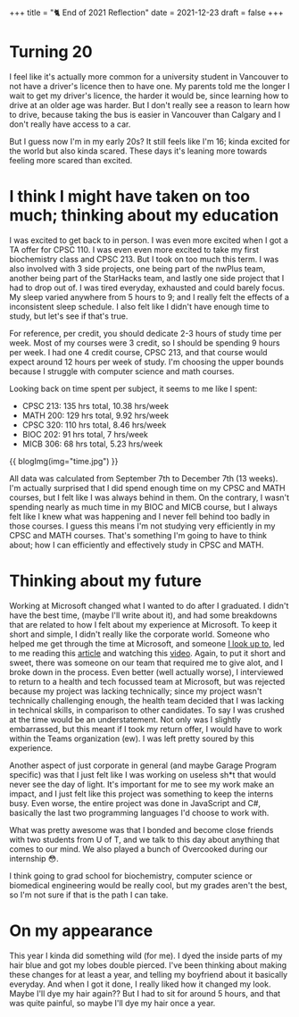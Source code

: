 +++
title = "🐈 End of 2021 Reflection"
date = 2021-12-23
draft = false
+++

# Turning 20
I feel like it's actually more common for a university student in Vancouver to not have a driver's licence then to have one. My parents told me the longer I wait to get my driver's licence, the harder it would be, since learning how to drive at an older age was harder. But I don't really see a reason to learn how to drive, because taking the bus is easier in Vancouver than Calgary and I don't really have access to a car. 

But I guess now I'm in my early 20s? It still feels like I'm 16; kinda excited for the world but also kinda scared. These days it's leaning more towards feeling more scared than excited. 

# I think I might have taken on too much; thinking about my education
I was excited to get back to in person. I was even more excited when I got a TA offer for CPSC 110. I was even even more excited to take my first biochemistry class and CPSC 213. But I took on too much this term. I was also involved with 3 side projects, one being part of the nwPlus team, another being part of the StarHacks team, and lastly one side project that I had to drop out of. I was tired everyday, exhausted and could barely focus. My sleep varied anywhere from 5 hours to 9; and I really felt the effects of a inconsistent sleep schedule. I also felt like I didn't have enough time to study, but let's see if that's true. 

For reference, per credit, you should dedicate 2-3 hours of study time per week. Most of my courses were 3 credit, so I should be spending 9 hours per week. I had one 4 credit course, CPSC 213, and that course would expect around 12 hours per week of study. I'm choosing the upper bounds because I struggle with computer science and math courses.

Looking back on time spent per subject, it seems to me like I spent:
- CPSC 213: 135 hrs total, 10.38 hrs/week
- MATH 200: 129 hrs total, 9.92 hrs/week
- CPSC 320: 110 hrs total, 8.46 hrs/week
- BIOC 202: 91 hrs total, 7 hrs/week
- MICB 306: 68 hrs total, 5.23 hrs/week

{{ blogImg(img="time.jpg") }}

All data was calculated from September 7th to December 7th (13 weeks). I'm actually surprised that I did spend enough time on my CPSC and MATH courses, but I felt like I was always behind in them. On the contrary, I wasn't spending nearly as much time in my BIOC and MICB course, but I always felt like I knew what was happening and I never fell behind too badly in those courses. I guess this means I'm not studying very efficiently in my CPSC and MATH courses. That's something I'm going to have to think about; how I can efficiently and effectively study in CPSC and MATH.

# Thinking about my future
Working at Microsoft changed what I wanted to do after I graduated. I didn't have the best time, (maybe I'll write about it), and had some breakdowns that are related to how I felt about my experience at Microsoft. To keep it short and simple, I didn't really like the corporate world. Someone who helped me get through the time at Microsoft, and someone [I look up to](https://github.com/anneguo3), led to me reading this [article](https://noidea.dog/glue) and watching this [video](https://www.ted.com/talks/adam_grant_are_you_a_giver_or_a_taker). Again, to put it short and sweet, there was someone on our team that required me to give alot, and I broke down in the process. Even better (well actually worse), I interviewed to return to a health and tech focussed team at Microsoft, but was rejected because my project was lacking technically; since my project wasn't technically challenging enough, the health team decided that I was lacking in technical skills, in comparison to other candidates. To say I was crushed at the time would be an understatement. Not only was I slightly embarrassed, but this meant if I took my return offer, I would have to work within the Teams organization (ew). I was left pretty soured by this experience. 

Another aspect of just corporate in general (and maybe Garage Program specific) was that I just felt like I was working on useless sh\*t that would never see the day of light. It's important for me to see my work make an impact, and I just felt like this project was something to keep the interns busy. Even worse, the entire project was done in JavaScript and C#, basically the last two programming languages I'd choose to work with.

What was pretty awesome was that I bonded and become close friends with two students from U of T, and we talk to this day about anything that comes to our mind. We also played a bunch of Overcooked during our internship 😳.

I think going to grad school for biochemistry, computer science or biomedical engineering would be really cool, but my grades aren't the best, so I'm not sure if that is the path I can take.

# On my appearance
This year I kinda did something wild (for me). I dyed the inside parts of my hair blue and got my lobes double pierced. I've been thinking about making these changes for at least a year, and telling my boyfriend about it basically everyday. And when I got it done, I really liked how it changed my look. Maybe I'll dye my hair again?? But I had to sit for around 5 hours, and that was quite painful, so maybe I'll dye my hair once a year. 
